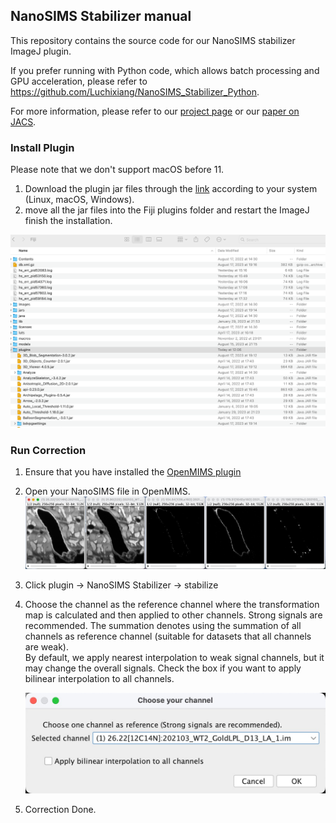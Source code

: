 ## NanoSIMS Stabilizer manual

This repository contains the source code for our NanoSIMS stabilizer ImageJ plugin. 

If you prefer running with Python code, which allows batch processing and GPU acceleration, please refer to https://github.com/Luchixiang/NanoSIMS_Stabilizer_Python. 

For more information, please refer to our [project page](https://www.haibojianglab.com/nanosims-stabilizer) or our [paper on JACS](https://pubs.acs.org/doi/10.1021/jacs.4c05384). 
### Install Plugin

Please note that we don't support macOS before 11.  

1. Download the plugin jar files through the [link](https://zenodo.org/records/11638194) according to your system (Linux, macOS, Windows). 
3. move all the jar files into the Fiji plugins folder and restart the ImageJ finish the installation.

![image-20230822121808072](./img/install.png)

### Run Correction

1. Ensure that you have installed the [OpenMIMS plugin](https://usermanual.wiki/Pdf/OpenMimsManual.682350371.pdf)
2. Open your NanoSIMS file in OpenMIMS. ![image-20240108200032432](./img/openmims.jpg)

3. Click plugin -> NanoSIMS Stabilizer -> stabilize

4. Choose the channel as the reference channel where the transformation map is calculated and then applied to other channels. Strong signals are recommended. The summation denotes using the summation of all channels as reference channel (suitable for datasets that all channels are weak).  
By default, we apply nearest interpolation to weak signal channels, but it may change the overall signals. Check the box if you want to apply bilinear interpolation to all channels.

   ![image-20240108200232561](./img/channel.jpg)

5. Correction Done. 
